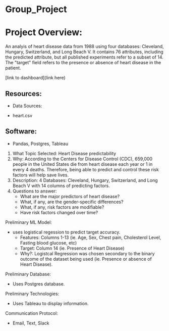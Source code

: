 # Group_Project

# Project Overview:
An analyis of heart disease data from 1988 using four databases: Cleveland, Hungary, Switzerland, and Long Beach V. It contains 76 attributes, including the predicted attribute, but all published experiments refer to a subset of 14. The "target" field refers to the presence or absence of heart disease in the patient. 

[link to dashboard](link here)

## Resources:

* Data Sources: 
- heart.csv

## Software: 
- Pandas, Postgres, Tableau

1. What Topic Selected: Heart Disease predictability 
2. Why: According to the Centers for Disease Control (CDC), 659,000 people in the United States die from heart disease each year or 1 in every 4 deaths.  Therefore, being able to predict and control these risk factors will help save lives.
3. Description: 4 Databases: Cleveland, Hungary, Switzerland, and Long Beach V with 14 columns of predicting factors. 
4. Questions to answer:
    - What are the major predictors of heart disease?
    - What, if any, are the gender-specific differences?
    - What, if any, risk factors are modifiable?
    - Have risk factors changed over time?


Preliminary ML Model:
- uses logistical regession to predict target accuracy. 
    - Features: Columns 1-13 (ie. Age, Sex, Chest pain, Cholesterol Level, Fasting blood glucose, etc)
    - Target: Column 14 (ie. Presence of Heart Disease)
    - Why?: Logistcal Regression was chosen secondary to the binary outcome of the dataset being used (ie. Presence or absence of Heart Disease). 

Preliminary Database:
- Uses Postgres database.

Preliminary Technologies:
- Uses Tableau to display information. 

Communication Protocol:
- Email, Text, Slack